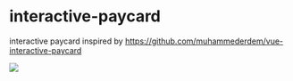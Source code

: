 # interactive-paycard
interactive paycard inspired by https://github.com/muhammederdem/vue-interactive-paycard

![](https://media.giphy.com/media/kFHW7W2ABSZ9i7LtUl/giphy.gif)

